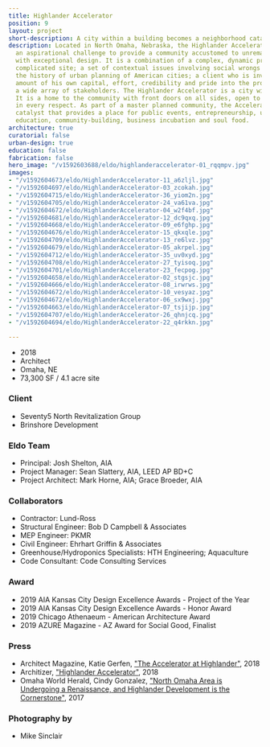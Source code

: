```yaml
---
title: Highlander Accelerator
position: 9
layout: project
short-description: A city within a building becomes a neighborhood catalyst.
description: Located in North Omaha, Nebraska, the Highlander Accelerator answers
  an aspirational challenge to provide a community accustomed to unremarkable architecture
  with exceptional design. It is a combination of a complex, dynamic program; a topographically
  complicated site; a set of contextual issues involving social wrongs embedded in
  the history of urban planning of American cities; a client who is investing a significant
  amount of his own capital, effort, credibility and pride into the project, and;
  a wide array of stakeholders. The Highlander Accelerator is a city within a building.
  It is a home to the community with front doors on all sides, open to all and approachable
  in every respect. As part of a master planned community, the Accelerator is a neighborhood
  catalyst that provides a place for public events, entrepreneurship, urban aquaponics,
  education, community-building, business incubation and soul food.
architecture: true
curatorial: false
urban-design: true
education: false
fabrication: false
hero_image: "/v1592603688/eldo/highlanderaccelerator-01_rqqmpv.jpg"
images:
- "/v1592604673/eldo/HighlanderAccelerator-11_a6zljl.jpg"
- "/v1592604697/eldo/HighlanderAccelerator-03_zcokah.jpg"
- "/v1592604715/eldo/HighlanderAccelerator-36_yiom2n.jpg"
- "/v1592604705/eldo/HighlanderAccelerator-24_va61va.jpg"
- "/v1592604672/eldo/HighlanderAccelerator-04_w2f4bf.jpg"
- "/v1592604681/eldo/HighlanderAccelerator-12_dc9qxq.jpg"
- "/v1592604668/eldo/HighlanderAccelerator-09_e6fghp.jpg"
- "/v1592604676/eldo/HighlanderAccelerator-15_qkxqle.jpg"
- "/v1592604709/eldo/HighlanderAccelerator-13_re6lvz.jpg"
- "/v1592604679/eldo/HighlanderAccelerator-05_akrpel.jpg"
- "/v1592604712/eldo/HighlanderAccelerator-35_uv0xyd.jpg"
- "/v1592604708/eldo/HighlanderAccelerator-27_tyisoq.jpg"
- "/v1592604701/eldo/HighlanderAccelerator-23_fecpog.jpg"
- "/v1592604658/eldo/HighlanderAccelerator-02_stgsjc.jpg"
- "/v1592604666/eldo/HighlanderAccelerator-08_irwrws.jpg"
- "/v1592604672/eldo/HighlanderAccelerator-10_vesyaz.jpg"
- "/v1592604672/eldo/HighlanderAccelerator-06_sx9wxj.jpg"
- "/v1592604663/eldo/HighlanderAccelerator-07_tsjijp.jpg"
- "/v1592604707/eldo/HighlanderAccelerator-26_qhnjcq.jpg"
- "/v1592604694/eldo/HighlanderAccelerator-22_q4rkkn.jpg"

---
```

- 2018
- Architect
- Omaha, NE
- 73,300 SF / 4.1 acre site

### Client
- Seventy5 North Revitalization Group
- Brinshore Development

### Eldo Team
- Principal: Josh Shelton, AIA
- Project Manager: Sean Slattery, AIA, LEED AP BD+C
- Project Architect: Mark Horne, AIA; Grace Broeder, AIA

### Collaborators
- Contractor: Lund-Ross
- Structural Engineer: Bob D Campbell & Associates
- MEP Engineer: PKMR
- Civil Engineer: Ehrhart Griffin & Associates
- Greenhouse/Hydroponics Specialists: HTH Engineering; Aquaculture
- Code Consultant: Code Consulting Services

### Award
- 2019 AIA Kansas City Design Excellence Awards - Project of the Year
- 2019 AIA Kansas City Design Excellence Awards - Honor Award
- 2019 Chicago Athenaeum - American Architecture Award
- 2019 AZURE Magazine - AZ Award for Social Good, Finalist

### Press
- Architect Magazine, Katie Gerfen, ["The Accelerator at Highlander"](https://www.architectmagazine.com/project-gallery/the-accelerator-at-highlander_o "The Accelerator at Highlander"), 2018
- Architizer, ["Highlander Accelerator"](https://architizer.com/projects/highlander-accelerator/ "Highlander Accelerator"), 2018
- Omaha World Herald, Cindy Gonzalez, ["North Omaha Area is Undergoing a Renaissance, and Highlander Development is the Cornerstone"](https://www.omaha.com/money/north-omaha-area-is-undergoing-a-renaissance-and-highlander-development/article_bd840393-4140-5277-aebb-a90c5bf10517.html "North Omaha Area is Undergoing a Renaissance, and Highlander Development is the Cornerstone"), 2017

### Photography by
- Mike Sinclair